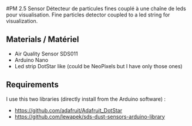 #PM 2.5 Sensor
Détecteur de particules fines couplé à une chaîne de leds pour visualisation.
Fine particles detector coupled to a led string for visualization.

## Materials / Matériel
- Air Quality Sensor SDS011
- Arduino Nano
- Led strip DotStar like (could be NeoPixels but I have only those ones)

## Requirements 
I use this two libraries (directly install from the Arduino software) :
- https://github.com/adafruit/Adafruit_DotStar
- https://github.com/lewapek/sds-dust-sensors-arduino-library
